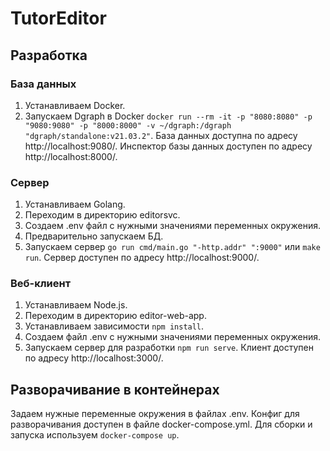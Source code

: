 # TutorEditor

## Разработка

### База данных

1. Устанавливаем Docker.
2. Запускаем Dgraph в Docker
   `docker run --rm -it -p "8080:8080" -p "9080:9080" -p "8000:8000" -v ~/dgraph:/dgraph "dgraph/standalone:v21.03.2"`.
   База данных доступна по адресу http://localhost:9080/. Инспектор базы данных доступен по адресу http://localhost:8000/.

### Сервер

1. Устанавливаем Golang.
2. Переходим в директорию editorsvc.
3. Создаем .env файл c нужными значениями переменных окружения.
4. Предварительно запускаем БД.
5. Запускаем сервер 
   `go run cmd/main.go "-http.addr" ":9000"` или `make run`.
   Сервер доступен по адресу http://localhost:9000/.

### Веб-клиент

1. Устанавливаем Node.js.
2. Переходим в директорию editor-web-app.
3. Устанавливаем зависимости
   `npm install`.
4. Создаем файл .env c нужными значениями переменных окружения.
5. Запускаем сервер для разработки
   `npm run serve`.
   Клиент доступен по адресу http://localhost:3000/.

## Разворачивание в контейнерах

Задаем нужные переменные окружения в файлах .env.
Конфиг для разворачивания доступен в файле docker-compose.yml. Для сборки и запуска используем
`docker-compose up`.

